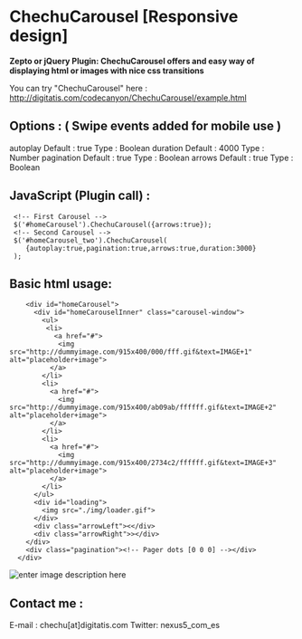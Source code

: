 ChechuCarousel [Responsive design]
================================

**Zepto or jQuery Plugin: ChechuCarousel offers and easy way of displaying html or images with nice css transitions**

You can try "ChechuCarousel" here : http://digitatis.com/codecanyon/ChechuCarousel/example.html

Options : ( Swipe events added for mobile use )
---------
autoplay                    Default : true              Type : Boolean
duration                    Default : 4000              Type : Number
pagination                  Default : true              Type : Boolean
arrows                      Default : true              Type : Boolean

JavaScript (Plugin call) :
---------

```
 <!-- First Carousel -->
 $('#homeCarousel').ChechuCarousel({arrows:true});
 <!-- Second Carousel -->
 $('#homeCarousel_two').ChechuCarousel(
    {autoplay:true,pagination:true,arrows:true,duration:3000}
 );
```
Basic html usage:
---------
```
    <div id="homeCarousel">
      <div id="homeCarouselInner" class="carousel-window">
        <ul>
         <li>
           <a href="#">
            <img src="http://dummyimage.com/915x400/000/fff.gif&text=IMAGE+1" alt="placeholder+image">
          </a>
        </li>
        <li>
          <a href="#">
            <img src="http://dummyimage.com/915x400/ab09ab/ffffff.gif&text=IMAGE+2" alt="placeholder+image">
          </a>
        </li>
        <li>
          <a href="#">
            <img src="http://dummyimage.com/915x400/2734c2/ffffff.gif&text=IMAGE+3" alt="placeholder+image">
          </a>
        </li>
      </ul>
      <div id="loading">
        <img src="./img/loader.gif">
      </div>
      <div class="arrowLeft"><</div>
      <div class="arrowRight">></div>
    </div>
    <div class="pagination"><!-- Pager dots [0 0 0] --></div>
  </div>
```
![enter image description here][1]


  [1]: http://www.digitatis.com/imagenes/carousel.jpg


Contact me :
---------
E-mail : chechu[at]digitatis.com
Twitter: nexus5_com_es
